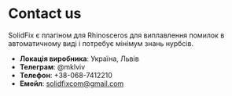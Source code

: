 # Contact us

SolidFix є плагіном для Rhinosceros для виплавлення помилок в автоматичному виді і потребує мінімум знань нурбсів.  

- **Локація виробника**: Україна, Львів 
- **Телеграм**: @mklviv
- **Телефон**: +38-068-7412210 
- **Емейл**: solidfixcom@gmail.com
